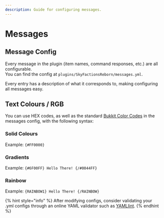 ```yaml
---
description: Guide for configuring messages.
---
```


# Messages

## Message Config

Every message in the plugin (item names, command responses, etc.) are all configurable.\
You can find the config at `plugins/SkyFactionsReborn/messages.yml`.

Every entry has a description of what it corresponds to, making configuring all messages easy.



## Text Colours / RGB

You can use HEX codes, as well as the standard [Bukkit Color Codes](https://htmlcolorcodes.com/bukkit-color-codes/) in the messages config, with the following syntax:

### Solid Colours

Example: `{#FF0000}`

### Gradients

Example: `{#6F00FF} Hello There! {/#0044FF}`

### Rainbow

Example: `{RAINBOW1} Hello There! {/RAINBOW}`

{% hint style="info" %}
After modifying configs, consider validating your .yml configs through an online YAML validator such as [YAMLlint](https://www.yamllint.com/).
{% endhint %}

